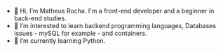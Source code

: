 - 👋 Hi, I’m Matheus Rocha. I'm a front-end developer and a beginner in back-end studies.
- 👀 I’m interested to learn backend programming languages, Databases issues - mySQL for example - and containers.
- 🌱 I’m currently learning Python.

<!---
TheusTeteus/TheusTeteus is a ✨ special ✨ repository because its `README.md` (this file) appears on your GitHub profile.
You can click the Preview link to take a look at your changes.
--->
